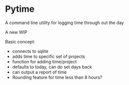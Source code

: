 # Pytime

A command line utility for logging time through out the day

A new WIP

Basic concept:
- connects to sqlite
- adds time to specific set of projects
- function for adding time/project
- defaults to today, can do set days back
- can output a report of time
- Rounding feature for time less than 8 hours?